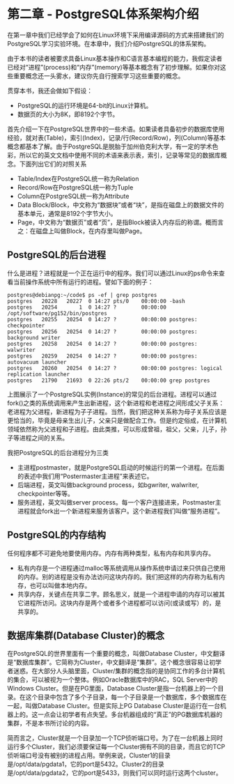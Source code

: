 # 第二章 - PostgreSQL体系架构介绍

在第一章中我们已经学会了如何在Linux环境下采用编译源码的方式来搭建我们的PostgreSQL学习实验环境。在本章中，我们介绍PostgreSQL的体系架构。

由于本书的读者被要求具备Linux基本操作和C语言基本编程的能力，我假定读者已经对“进程”(process)和“内存”(memory)等基本概念有了初步理解。如果你对这些重要概念还一头雾水，建议你先自行搜索学习这些重要的概念。

贯穿本书，我还会做如下假设：
- PostgreSQL的运行环境是64-bit的Linux计算机。
- 数据页的大小为8K，即8192个字节。

首先介绍一下在PostgreSQL世界中的一些术语。如果读者具备初步的数据库使用经验，就对表(Table)，索引(Index)，记录/行(Record/Row)，列(Column)等基本概念都基本了解。由于PostgreSQL是脱胎于加州伯克利大学，有一定的学术色彩，所以它的英文文档中使用不同的术语来表示表，索引，记录等常见的数据库概念。下面列出它们的对照关系
- Table/Index在PostgreSQL统一称为Relation
- Record/Row在PostgreSQL统一称为Tuple
- Column在PostgreSQL统一称为Attribute
- Data Block/Block，中文称为“数据块”或者“块”，是指在磁盘上的数据文件的基本单元，通常是8192个字节大小。
- Page，中文称为“数据页”或者“页”，是指Block被读入内存后的称谓。概而言之：在磁盘上叫做Block，在内存里叫做Page。

## PostgreSQL的后台进程

什么是进程？进程就是一个正在运行中的程序。我们可以通过Linux的ps命令来查看当前操作系统中所有运行的进程。譬如下面的例子：
```
postgres@debianpg:~/code$ ps -ef | grep postgres
postgres   20228   20227  0 14:27 pts/0    00:00:00 -bash
postgres   20254       1  0 14:27 ?        00:00:00 /opt/software/pg152/bin/postgres
postgres   20255   20254  0 14:27 ?        00:00:00 postgres: checkpointer
postgres   20256   20254  0 14:27 ?        00:00:00 postgres: background writer
postgres   20258   20254  0 14:27 ?        00:00:00 postgres: walwriter
postgres   20259   20254  0 14:27 ?        00:00:00 postgres: autovacuum launcher
postgres   20260   20254  0 14:27 ?        00:00:00 postgres: logical replication launcher
postgres   21790   21693  0 22:26 pts/2    00:00:00 grep postgres
```
上图展示了一个PostgreSQL实例(Instance)的常见的后台进程。进程可以通过fork()之类的系统调用来产生出新进程，这个新进程和老进程之间形成父子关系：老进程为父进程，新进程为子子进程。当然，我们把这种关系称为母子关系应该是更恰当的，毕竟是母亲生出儿子，父亲只是做配合工作。但是约定俗成，在计算机领域依然称为父进程和子进程。由此类推，可以形成曾祖，祖父，父亲，儿子，孙子等进程之间的关系。

我把PostgreSQL的后台进程分为三类
- 主进程postmaster，就是PostgreSQL启动的时候运行的第一个进程。在后面的表述中我们用“Postermaster主进程”来表述它。
- 后端进程，英文叫做background process，如bgwriter, walwriter, checkpointer等等。
- 服务进程，英文叫做server process。每一个客户连接进来，Postmaster主进程就会fork出一个新进程来服务该客户。这个新进程我们叫做“服务进程”。

## PostgreSQL的内存结构

任何程序都不可避免地要使用内存。内存有两种类型，私有内存和共享内存。
- 私有内存是一个进程通过malloc等系统调用从操作系统申请过来只供自己使用的内存。别的进程是没有办法访问这块内存的。我们把这样的内存称为私有内存，也可以叫做本地内存。
- 共享内存，关键点在共享二字。顾名思义，就是一个进程申请的内存可以被其它进程所访问。这块内存是两个或者多个进程都可以访问(或读或写）的，是共享的。



## 数据库集群(Database Cluster)的概念

在PostgreSQL的世界里面有一个重要的概念，叫做Database Cluster，中文翻译是“数据库集群”。它简称为Cluster，中文翻译是“集群”。这个概念很容易让初学者迷惑。在大部分人头脑里面，Cluster/集群的概念指的是协同工作的多台计算机的集合，可以被视为一个整体。例如Oracle数据库中的RAC，SQL Server中的Windows Cluster。但是在PG里面，Database Cluster是指一台机器上的一个目录。在这个目录中包含了多个子目录，每一个子目录是一个数据库，多个数据库在一起，叫做Database Cluster。但是实际上PG Database Cluster是运行在一台机器上的。这一点会让初学者有点失望。多台机器组成的“真正”的PG数据库机器的集群，不是本书所讨论的内容。

简而言之，Cluster就是一个目录加一个TCP侦听端口号。为了在一台机器上同时运行多个Cluster，我们必须要保证每一个Cluster拥有不同的目录，而且它的TCP侦听端口号没有被别的进程占用。举例来说，Cluster1的目录是/opt/data/pgdata1，它的port是5432。Cluster2的目录是/opt/data/pgdata2，它的port是5433，则我们可以同时运行这两个cluster。
